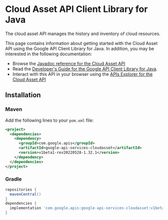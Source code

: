 # Cloud Asset API Client Library for Java

The cloud asset API manages the history and inventory of cloud resources.

This page contains information about getting started with the Cloud Asset API
using the Google API Client Library for Java. In addition, you may be interested
in the following documentation:

* Browse the [Javadoc reference for the Cloud Asset API][javadoc]
* Read the [Developer's Guide for the Google API Client Library for Java][google-api-client].
* Interact with this API in your browser using the [APIs Explorer for the Cloud Asset API][api-explorer]

## Installation

### Maven

Add the following lines to your `pom.xml` file:

```xml
<project>
  <dependencies>
    <dependency>
      <groupId>com.google.apis</groupId>
      <artifactId>google-api-services-cloudasset</artifactId>
      <version>v1beta1-rev20220528-1.32.1</version>
    </dependency>
  </dependencies>
</project>
```

### Gradle

```gradle
repositories {
  mavenCentral()
}
dependencies {
  implementation 'com.google.apis:google-api-services-cloudasset:v1beta1-rev20220528-1.32.1'
}
```

[javadoc]: https://googleapis.dev/java/google-api-services-cloudasset/latest/index.html
[google-api-client]: https://github.com/googleapis/google-api-java-client/
[api-explorer]: https://developers.google.com/apis-explorer/#p/cloudasset/v1/
